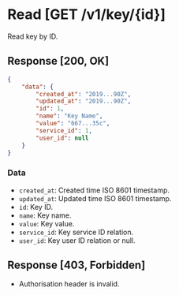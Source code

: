 # Read [GET /v1/key/{id}]

Read key by ID.

## Response [200, OK]

```JSON
{
    "data": {
        "created_at": "2019...90Z",
        "updated_at": "2019...90Z",
        "id": 1,
        "name": "Key Name",
        "value": "667...35c",
        "service_id": 1,
        "user_id": null
    }
}
```

### Data

- `created_at`: Created time ISO 8601 timestamp.
- `updated_at`: Updated time ISO 8601 timestamp.
- `id`: Key ID.
- `name`: Key name.
- `value`: Key value.
- `service_id`: Key service ID relation.
- `user_id`: Key user ID relation or null.

## Response [403, Forbidden]

- Authorisation header is invalid.
